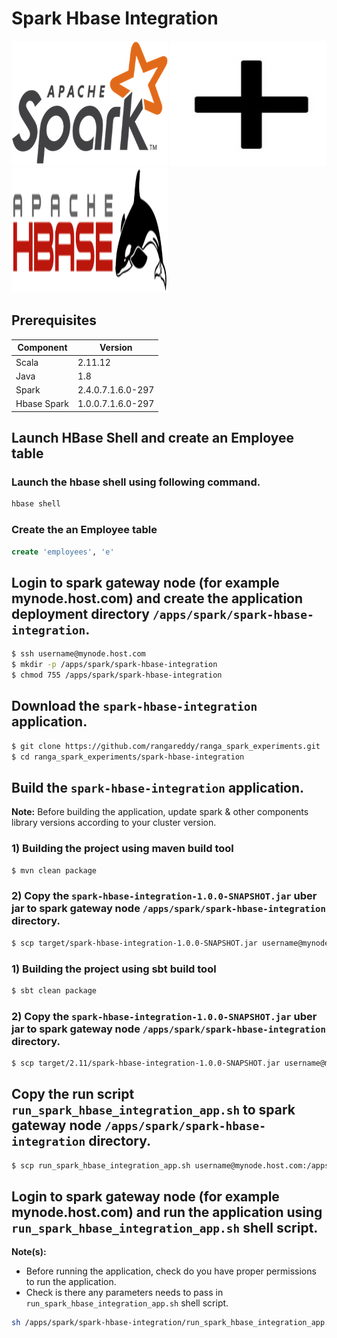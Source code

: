 # Spark Hbase Integration

<div>
        <img src="https://github.com/rangareddy/ranga-logos/blob/main/frameworks/spark/spark_logo.png?raw=true" height="200" width="250"/>
        <img src="https://github.com/rangareddy/ranga-logos/blob/main/others/plus_logo.png?raw=true" height="200" width="250"/>
        <img src="https://github.com/rangareddy/ranga-logos/blob/main/dbs/nosql/hbase/hbase_logo.png?raw=true" height="200" width="250"/>
</div>


## Prerequisites

|Component|Version|
|---------|-------|
|Scala|2.11.12|
|Java|1.8|
|Spark|2.4.0.7.1.6.0-297|
|Hbase Spark|1.0.0.7.1.6.0-297|


## Launch HBase Shell and create an Employee table

### Launch the hbase shell using following command.
```sh
hbase shell
```

### Create the an Employee table
```sql
create 'employees', 'e'
```

## Login to spark gateway node (for example mynode.host.com) and create the application deployment directory `/apps/spark/spark-hbase-integration`.
```sh
$ ssh username@mynode.host.com
$ mkdir -p /apps/spark/spark-hbase-integration
$ chmod 755 /apps/spark/spark-hbase-integration
```

## Download the `spark-hbase-integration` application.
```sh
$ git clone https://github.com/rangareddy/ranga_spark_experiments.git
$ cd ranga_spark_experiments/spark-hbase-integration
```

## Build the `spark-hbase-integration` application.
**Note:** Before building the application, update spark & other components library versions according to your cluster version.

### 1) Building the project using maven build tool

```sh
$ mvn clean package
```

### 2) Copy the `spark-hbase-integration-1.0.0-SNAPSHOT.jar` uber jar to spark gateway node `/apps/spark/spark-hbase-integration` directory.

```sh
$ scp target/spark-hbase-integration-1.0.0-SNAPSHOT.jar username@mynode.host.com:/apps/spark/spark-hbase-integration
```

### 1) Building the project using sbt build tool

```sh
$ sbt clean package
```

### 2) Copy the `spark-hbase-integration-1.0.0-SNAPSHOT.jar` uber jar to spark gateway node `/apps/spark/spark-hbase-integration` directory.

```sh
$ scp target/2.11/spark-hbase-integration-1.0.0-SNAPSHOT.jar username@mynode.host.com:/apps/spark/spark-hbase-integration
```

## Copy the run script `run_spark_hbase_integration_app.sh` to spark gateway node `/apps/spark/spark-hbase-integration` directory.

```sh
$ scp run_spark_hbase_integration_app.sh username@mynode.host.com:/apps/spark/spark-hbase-integration
```

## Login to spark gateway node (for example mynode.host.com) and run the application using `run_spark_hbase_integration_app.sh` shell script.

**Note(s):**
* Before running the application, check do you have proper permissions to run the application.
* Check is there any parameters needs to pass in `run_spark_hbase_integration_app.sh` shell script.

```sh
sh /apps/spark/spark-hbase-integration/run_spark_hbase_integration_app.sh
```